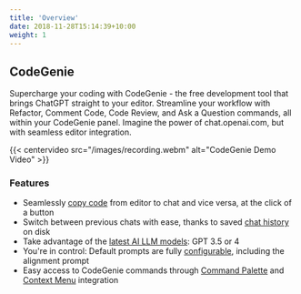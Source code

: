 ```yaml
---
title: 'Overview'
date: 2018-11-28T15:14:39+10:00
weight: 1
---
```


## CodeGenie

Supercharge your coding with CodeGenie - the free development tool that brings ChatGPT straight to your editor. Streamline your workflow with Refactor, Comment Code, Code Review, and Ask a Question commands, all within your CodeGenie panel. Imagine the power of chat.openai.com, but with seamless editor integration.

{{< centervideo src="/images/recording.webm" alt="CodeGenie Demo Video" >}}

### Features

- Seamlessly [copy code](/docs/code-insertion) from editor to chat and vice versa, at the click of a button
- Switch between previous chats with ease, thanks to saved [chat history](/docs/chat-history) on disk
- Take advantage of the [latest AI LLM models](/docs/configure): GPT 3.5 or 4
- You're in control: Default prompts are fully [configurable](/docs/configure), including the alignment prompt
- Easy access to CodeGenie commands through [Command Palette](/docs/getting-started#command-palette) and [Context Menu](/docs/getting-started#context-menu) integration